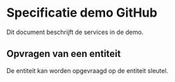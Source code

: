 # Specificatie demo GitHub

Dit document beschrijft de services in de demo.

## Opvragen van een entiteit
De entiteit kan worden opgevraagd op de entiteit sleutel.